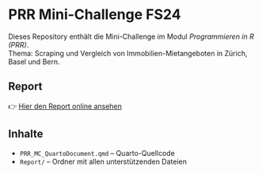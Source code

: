 # PRR Mini-Challenge FS24

Dieses Repository enthält die Mini-Challenge im Modul *Programmieren in R (PRR)*.  
Thema: Scraping und Vergleich von Immobilien-Mietangeboten in Zürich, Basel und Bern.  

## Report
👉 [Hier den Report online ansehen](https://nabilmik.github.io/PRR_MC/)  

## Inhalte
- `PRR_MC_QuartoDocument.qmd` – Quarto-Quellcode
- `Report/` – Ordner mit allen unterstützenden Dateien
